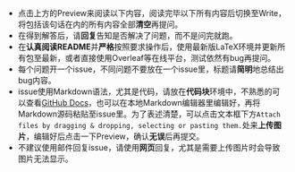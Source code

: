 - 点击上方的Preview来阅读以下内容，阅读完毕以下所有内容后切换至Write，将包括该句话在内的所有内容全部**清空**再提问。
- 在得到解答后，请**回复**告知是否解决了问题，而不是问完就跑。
- 在**认真阅读README**并**严格**按照要求操作后，使用最新版LaTeX环境并更新所有包至最新，或者直接使用Overleaf等在线平台，测试依然有bug再提问。
- 每个问题开一个issue，不同问题不要放在一个issue里，标题请**简明**地总结出bug内容。
- issue使用Markdown语法，尤其是代码，请放在**代码块**环境中，不熟悉的可以查看[GitHub Docs](https://docs.github.com/en/github/writing-on-github/getting-started-with-writing-and-formatting-on-github/basic-writing-and-formatting-syntax)，也可以在本地Markdown编辑器里编辑好，再将Markdown源码粘贴至issue里。为了表述清楚，可以点击文本框下方`Attach files by dragging & dropping, selecting or pasting them.`处来**上传图片**，编辑好后点击一下Preview，确认**无误**后再提交。
- 不建议使用邮件回复issue，请使用**网页**回复，尤其是需要上传图片时会导致图片无法显示。
